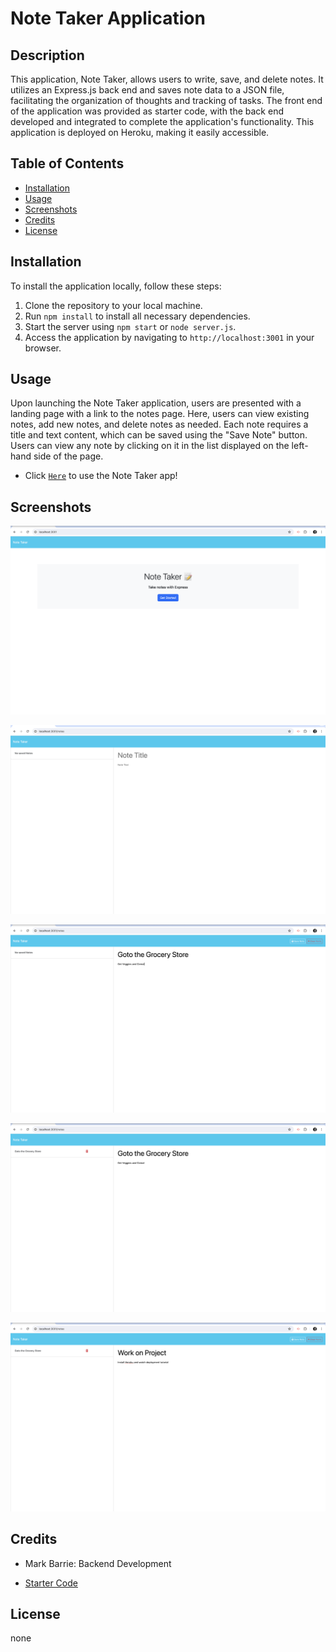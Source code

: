 # Note Taker Application

## Description

This application, Note Taker, allows users to write, save, and delete notes. It utilizes an Express.js back end and saves note data to a JSON file, facilitating the organization of thoughts and tracking of tasks. The front end of the application was provided as starter code, with the back end developed and integrated to complete the application's functionality. This application is deployed on Heroku, making it easily accessible.

## Table of Contents

- [Installation](#installation)
- [Usage](#usage)
- [Screenshots](#screenshots)
- [Credits](#credits)
- [License](#license)

## Installation

To install the application locally, follow these steps:

1. Clone the repository to your local machine.
2. Run `npm install` to install all necessary dependencies.
3. Start the server using `npm start` or `node server.js`.
4. Access the application by navigating to `http://localhost:3001` in your browser.

## Usage

Upon launching the Note Taker application, users are presented with a landing page with a link to the notes page. Here, users can view existing notes, add new notes, and delete notes as needed. Each note requires a title and text content, which can be saved using the "Save Note" button. Users can view any note by clicking on it in the list displayed on the left-hand side of the page.

- Click [`Here`](https://note-taker-app-mark-barrie-ce98b5447988.herokuapp.com/) to use the Note Taker app!

## Screenshots

![Screenshot 1](./readme_screenshots/screenshot_1.png)

![Screenshot 2](./readme_screenshots/screenshot_2.png)

![Screenshot 3](./readme_screenshots/screenshot_3.png)

![Screenshot 4](./readme_screenshots/screenshot_4.png)

![Screenshot 5](./readme_screenshots/screenshot_5.png)



## Credits

- Mark Barrie: Backend Development

- [Starter Code](https://github.com/coding-boot-camp/miniature-eureka)

## License

none


